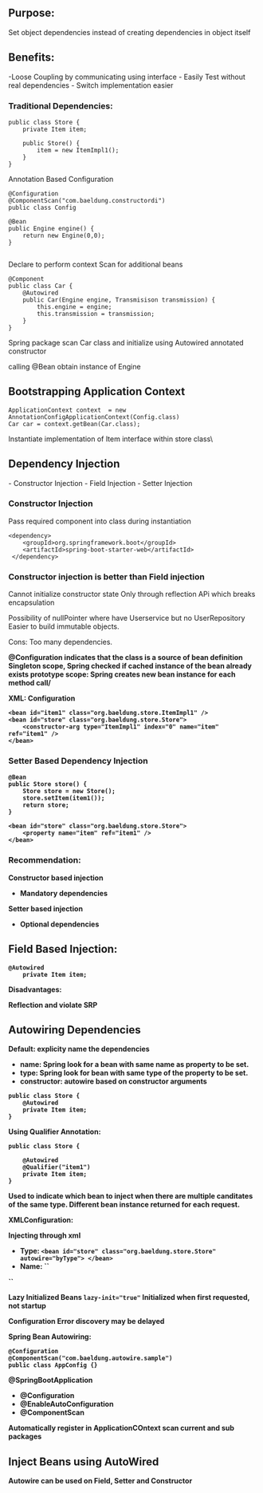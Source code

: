 <h2>Purpose:</h2> 
Set object dependencies instead of creating dependencies in object itself

<h2>Benefits:</h2> 
-Loose Coupling by communicating using interface
- Easily Test without real dependencies
- Switch implementation easier


<h3>Traditional Dependencies:</h3>

```
public class Store {
    private Item item;
 
    public Store() {
        item = new ItemImpl1();    
    }
}
```

Annotation Based Configuration

```
@Configuration
@ComponentScan("com.baeldung.constructordi")
public class Config

@Bean
public Engine engine() {
    return new Engine(0,0);
}


```
Declare to perform context Scan for additional beans
```
@Component
public class Car {
    @Autowired
    public Car(Engine engine, Transmisison transmission) {
        this.engine = engine;
        this.transmission = transmission;
    }
}

```
Spring package scan Car class and initialize using Autowired annotated constructor

calling @Bean obtain instance of Engine

<h2>Bootstrapping Application Context</h2>

```
ApplicationContext context  = new AnnotationConfigApplicationContext(Config.class)
Car car = context.getBean(Car.class);
```

Instantiate implementation of Item interface within store class\
<h2>Dependency Injection</h2>
- Constructor Injection
- Field Injection
- Setter Injection

<h3>Constructor Injection</h3>

Pass required component into class during instantiation

```
<dependency>
    <groupId>org.springframework.boot</groupId>
    <artifactId>spring-boot-starter-web</artifactId>
 </dependency>
 ```

<h3>Constructor injection is better than Field injection</h3>
Cannot initialize constructor state
Only through reflection APi which breaks encapsulation

Possibility of nullPointer where have Userservice but no UserRepository
Easier to build immutable objects.

Cons:
Too many dependencies.

<b>@Configuration<b> indicates that the class is a source of <b>bean definition<b>
Singleton scope, Spring checked if cached instance of the bean already exists
prototype scope: Spring creates new  bean instance for each method call/


XML: Configuration
```
<bean id="item1" class="org.baeldung.store.ItemImpl1" /> 
<bean id="store" class="org.baeldung.store.Store"> 
    <constructor-arg type="ItemImpl1" index="0" name="item" ref="item1" /> 
</bean>
```

<h3>Setter Based Dependency Injection</h3>

```
@Bean
public Store store() {
    Store store = new Store();
    store.setItem(item1());
    return store;
}

<bean id="store" class="org.baeldung.store.Store">
    <property name="item" ref="item1" />
</bean>
```

<h3>Recommendation:</h3> 

Constructor based injection
- Mandatory dependencies 

Setter based injection 
- Optional dependencies


<h2>Field Based Injection:</h2>

```
@Autowired
    private Item item; 
```
Disadvantages:

Reflection and violate SRP

<h2>Autowiring Dependencies</h2>

Default: explicity name the dependencies
- name: Spring look for a bean with same name as property to be set.
- type: Spring look for bean with same type of the property to be set.
- constructor: autowire based on constructor arguments
```
public class Store {
    @Autowired
    private Item item;
}
```

Using Qualifier Annotation:
```
public class Store {
    
    @Autowired
    @Qualifier("item1")
    private Item item;
}
```
Used to indicate which bean to inject when there are multiple canditates of the same type.
Different bean instance returned for each request.

XMLConfiguration:

Injecting through xml
- Type:
``<bean id="store" class="org.baeldung.store.Store" autowire="byType"> </bean>``
- Name: 
``
<bean id="store" class="org.baeldung.store.Store" autowire="byName">
``

Lazy Initialized Beans
`lazy-init="true"`
Initialized when first requested, not startup

Configuration Error discovery may be delayed


Spring Bean Autowiring:

```
@Configuration
@ComponentScan("com.baeldung.autowire.sample")
public class AppConfig {}
```
@SpringBootApplication
- @Configuration
- @EnableAutoConfiguration
- @ComponentScan

Automatically register in ApplicationCOntext scan current and sub packages
<h2>Inject Beans using AutoWired</h2>

Autowire can be used on Field, Setter and Constructor


